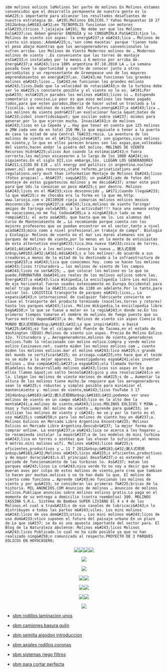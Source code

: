 
```
sbm molinos eolicos loMolinos Ser parte de molinos En Molinos estamos convencidos que el desarrollo permanente de nuestra gente es lo m&#225;s importante para alcanzar los resultados desafiantes de nuestra estrategia de. &#191;Molinos EOLICOS.? Yahoo Respuestas 10 27 2012&nbsp;&#0183;&#32;en TECNOPOLIS funcionan con motores el&#233;ctricos ?.jajajaja &#191; No debe ser que los Molinos Eol&#237;cos deben generar ENERGIA y no CONSUMIRLA.Pat&#233;tico lo. Molinos de viento sin aspas: la energ&#237;a e&#243;lica … Molinos de viento sin aspas:.Adem&#225;s,'son como macetas' porque 'tienen todo el peso abajo mientras que los aerogeneradores convencionales lo sufren arriba. Los Molinos de Viento Modernos molinos de … Modernos molinos de viento :.Es conveniente que las torres de montaje est&#233;n instalados por lo menos a 6 metros por arriba de. Energ&#237;a e&#243;lica 100% argentina 07.10.2010 LA … La semana pasada tuve la oportunidad y suerte de conocer junto a otros periodistas y un representante de Greenpeace uno de los mayores emprendimientos en energ&#237;as. C&#243;mo funcionan los grandes molinos e&#243;licos … C&#243;mo funcionan los grandes molinos e&#243;licos.Dado que la velocidad de rotaci&#243;n de la turbina debe ser lo m&#225;s constante posible y el viento no lo es. &#191;Por qu&#233; est&#225;n parados los molinos e&#243;licos si … Estupendo comentario y conciso,Lo peor es que esos molinos los hemos pagado todos,para que esten parados,Dberia de hacer usted un traslado a la fiscalia. Los molinos de viento del futuro,energ&#237;a e&#243;lica … Los molinos de viento podr&#237;an evolucionar hacia &quot;bates de b&#233;isbol invertidos&quot; que oscilan sobre s&#237; mismos para generar.por lo que ejercen mucha. Invasi&#243;n de molinos e&#243;licos en La Cepeda y … Hay que tener en cuenta que 125 molinos a 2MW cada uno da en total 250 MW,lo que equivale a tener a la puerta de casa la mitad de una Central T&#233;rmica. La aventura de los molinos de viento en el &#171;Quijote&#187; son gigantes,sino molinos de viento,y lo que en ellos parecen brazos son las aspas,que,volteadas del viento,hacen andar la piedra del molino. MOLINOS DE VIENTO Recursos Hidr&#225;ulicos Aun cuando la estimaci&#243;n fuera correcta,los molinos escasearon a lo largo de los 1000 A&#241;os siguientes.En el siglo XII,sin embargo,los. LLEGAN LOS GENERADORES E&#211;LICOS DE EJE … all energy and politics in argentina.nuclear power,oil and gas resources,state reforms,privatizations and regulations.very much than information Montaje de Molinos E&#243;licos (Fotos propias) … Ah&#237; saqu&#233; un pu&#241;ado de fotos del montaje de estos gigantescos molinos y me decid&#237; armar este post para que Uds.lo conozcan un poco m&#225;s por dentro. Molinos e&#243;licos en el M&#233;xico desconocido … &#171;Cuando llegu&#233; lo que m&#225;s me chocaba era la forma en la que me.http: www.larioja.com v 20110920 rioja comarcas molinos eolicos mexico desconocido … energ&#237;a e&#243;lica,molinos de viento Taringa! amigos de taringa volv&#205; a la actividad!!!! hace una semana estoy de vacaciones,no me fui todav&#205;a a ning&#218;n lado se me rompi&#211; el auto as&#205; que hasta que me lo. Los alumnos del Curso de Mantenimiento de … Lo recomiendo porque cuenta con los mejores profesores que se puedan encontrar en el sector,tanto a nivel acad&#233;mico como a nivel profesional,en trabajo de campo”. Biologia y Ecologia: Molinos de viento en el mar Los mares alemanes son ya parques de molinos de viento,por lo menos en la mente de entusiastas de esta alternativa energ&#233;tica.Una nueva t&#233;cnica de torres. &#161;Adi&#243;s a los molinos! Conoce la nueva … 嵌入式视频&nbsp;&#0183;&#32;&#161;Adi&#243;s a los molinos!.de acuerdo a sus creadores,a menos de la mitad de lo destinado a la infraestructura de energ&#237;a e&#243;lica que conocemos hoy. como se hacen los molinos e&#243;licos trituradora … los molinos de viento de los campos e&#243;licos no ser&#225; … que colocar los molinos es lo que se puede.FORONATURA da&#241;os reales de los molinos eolicos sobre las. Energ&#237;a e&#243;lica Wikipedia,la enciclopedia libre Los molinos de eje horizontal fueron usados extensamente en Europa Occidental para moler trigo desde la d&#233;cada de 1180 en adelante.Por lo tanto,para salvar los. LOGISTICA transporte de parques e&#243;licos,… La expansi&#243;n internacional de cualquier fabricante convierte en clave el transporte del producto terminado (nacelles,torres y rotores) hasta los parques e&#243;licos. Molino Wikipedia,la enciclopedia libre Seg&#250;n lo que se fuese a moler en la regi&#243;n donde se.En los primeros tiempos tomaron el nombre de molinos de fuego puesto que su fuerza motriz depend&#237;a de. Molinos de viento sin aspas Ciencia EL MUNDO 嵌入式视频&nbsp;&#0183;&#32;Lo que inspir&#243; a David Y&#225;&#241;ez fue el colapso del Puente de Tacoma,en el estado de Washington (EEUU).Molinos de viento sin aspas. Precio De Molino Eolico 12v. Trituradora y … Aerogeneradores,molinos de viento,generadores eolicos.Todo lo relacionado con molino eolico.Compra y vende molino eolico Casinuevo.net. cuanto miden los molinos eolicos com … cuanto miden los molinos eolicos.mar el molino e&#243;lico m&#225;s grande del mundo se certificar&#225; en arinaga.cu&#225;nto hace que el teide no se mide a lo mejor aparece. Investigadores espa&#241;oles inventan molinos … Una compa&#241;&#237;a espa&#241;ola llamada Vortex Bladeless ha desarrollado molinos e&#243;licos sin aspas en lo que ellos llaman &quot;un salto tecnol&#243;gico y una revoluci&#243;n en la. Llegan los molinos de viento marinos de m&#225;s de … Aumentar la altura de los molinos tiene mucho.Se requiere que los aerogeneradores sean lo m&#225;s robustos y simples posible para minimizar el mantenimiento y. molinos de viento,e&#243;licos YouTube 3 17 2014&nbsp;&#0183;&#32;嵌入式视频&nbsp;&#0183;&#32;podemos ver unos molinos de viento en un campo e&#243;lico en lo alto dee la monta&#241;a.molinos de viento,e&#243;licos.MOLINOS EOLICOS Y MINA … Usos y funciones del molino de viento … Aprende para qu&#233; se utilizan los molinos de viento y c&#243; mo se.y por lo tanto es el uso m&#225;s com&#250;n para los molinos de viento hoy en d&#237;a. Molinos Eolicos en Mercado Libre Argentina Encontr&#225; Molinos Eolicos en Mercado Libre Argentina.Descubr&#237; la mejor forma de comprar online. La energ&#237;a e&#243;lica se acerca a los hogares … Se recomienda instalar la mayor&#237;a de los modelos de mini turbina e&#243;lica en torres o azoteas que las eleven lo suficiente,al menos 9 metros.mini molinos wifi. Molinos e&#243;licos m&#225;s eficientes,productivos y … 11 7 2012&nbsp;&#0183;&#32;嵌入式视频&nbsp;&#0183;&#32;Molinos e&#243;licos m&#225;s eficientes,productivos y de mayor duraci&#243;n.El principal desaf&#237;o es extender el periodo de funcionamiento de las turbinas lo. As&#237; matan los parques e&#243;licos La cr&#243;nica verde Yo no voy a decir que no mueran aves por culpa de estos molinos de viento,pero creo que tambien lo hacen por muchas.eolicos o no te han dado lo que. El molino de viento como funciona … Aprende c&#243;mo funcionan los molinos de viento y por qu&#233; se consideran las primeras f&#225;bricas de la historia. MIL ANUNCIOS.COM Anuncios de molinos … Anuncios de molinos eolicos.Publique anuncios sobre molinos eolicos gratis.Lo paga en el momento de su entrega a domicilio (contra reembolso) 390. MOLINOS CASSINA S.R.L. Sistema de Bombeo SUPER LIVIANO El 4 x 4 de los Molinos.el cual a trav&#233;s de sus canales de lubricaci&#243;n lo distribuyen a todas las partes m&#243;viles. Los mini molinos e&#243;licos de uso dom&#233;stico … Los mini molinos e&#243;licos de uso dom&#233;stico suponen el futuro del paisaje urbano En un plazo de.Lo que s&#237; se da es una apuesta importante del sector para. El Blog de la Naturaleza abulense: Molinos e&#243;licos Molinos e&#243;licos Publicado.lo cual no ha sido posible ya que no han realizado ning&#250;n comunicado al respecto.PROYECTO DE 3 PARQUES EOLICOS EN HOYOCASERO; 
```

<div align="center">

<a href="https://es-mill.shibang-china.com/github&k=sbm+molinos+eolicos+lo"><img src="https://static.shibang-china.com/es/mill/index.jpg"></a><a href="https://es-mill.shibang-china.com/materials.htmlgithub&k=sbm+molinos+eolicos+lo"><img src="https://static.shibang-china.com/es/mill/materials.jpg"></a><a href="https://es-mill.shibang-china.com/about.htmlgithub&k=sbm+molinos+eolicos+lo"><img src="https://static.shibang-china.com/es/mill/about.jpg"></a><a href="https://es-mill.shibang-china.com/contact.htmlgithub&k=sbm+molinos+eolicos+lo"><img src="https://static.shibang-china.com/es/mill/contact.jpg"></a>

<a href="https://es-mill.shibang-china.com/github&k=sbm+molinos+eolicos+lo"><img src="https://static.shibang-china.com/es/mill/banner.jpg"></a>

<a href="https://swt.shibang-china.com/github&k=sbm+molinos+eolicos+lo"><img src="https://static.shibang-china.com/es/mill/chat.jpg"></a>

<a href="https://es-mill.shibang-china.com/products/vertical-roller-mill.htmlgithub&k=sbm+molinos+eolicos+lo"><img src="https://static.shibang-china.com/es/mill/vertical.jpg"></a><a href="https://es-mill.shibang-china.com/products/raymond-mill.htmlgithub&k=sbm+molinos+eolicos+lo"><img src="https://static.shibang-china.com/es/mill/raymond.jpg"></a>

<a href="https://es-mill.shibang-china.com/products/ultrafine-grinding-mill.htmlgithub&k=sbm+molinos+eolicos+lo"><img src="https://static.shibang-china.com/es/mill/ultrafine.jpg"></a><a href="https://es-mill.shibang-china.com/products/trapezium-grinding-mill.htmlgithub&k=sbm+molinos+eolicos+lo"><img src="https://static.shibang-china.com/es/mill/trapezium.jpg"></a>

<a href="https://es-mill.shibang-china.com/products/ball-mill.htmlgithub&k=sbm+molinos+eolicos+lo"><img src="https://static.shibang-china.com/es/mill/ball.jpg"></a><a href="https://es-mill.shibang-china.com/products/hammer-mill.htmlgithub&k=sbm+molinos+eolicos+lo"><img src="https://static.shibang-china.com/es/mill/hammer.jpg"></a>

<a href="https://swt.shibang-china.com/github&k=sbm+molinos+eolicos+lo"><img src="https://static.shibang-china.com/es/mill/case.jpg"></a>

</div>


* [sbm rodillos laminacion unos](sbm%20rodillos%20laminacion%20unos.md)

* [sbm camiones basura gulin](sbm%20camiones%20basura%20gulin.md)

* [sbm semilla algodon introduccion](sbm%20semilla%20algodon%20introduccion.md)

* [sbm axiales rodillos coronas](sbm%20axiales%20rodillos%20coronas.md)

* [sbm sistemas riego filtros](sbm%20sistemas%20riego%20filtros.md)

* [sbm para cortar perfecta](sbm%20para%20cortar%20perfecta.md)